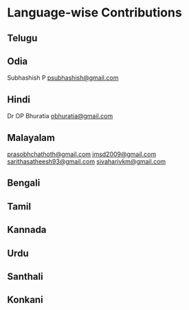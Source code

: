 # Language-wise Contributions

## Telugu

## Odia
Subhashish P  psubhashish@gmail.com

## Hindi
Dr OP Bhuratia obhuratia@gmail.com

## Malayalam

prasobhchathoth@gmail.com
jmsd2009@gmail.com
sarithasatheesh93@gmail.com
sivaharivkm@gmail.com

## Bengali

## Tamil

## Kannada

## Urdu

## Santhali

## Konkani

